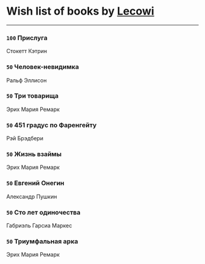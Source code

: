 # Wish list of books by [Lecowi](http://vk.com/id521873425)
---

### `100` Прислуга
Стокетт Кэтрин

### `50` Человек-невидимка
Ральф Эллисон

### `50` Три товарища
Эрих Мария Ремарк

### `50` 451 градус по Фаренгейту
Рэй Брэдбери

### `50` Жизнь взаймы
Эрих Мария Ремарк

### `50` Евгений Онегин
Александр Пушкин

### `50` Сто лет одиночества
Габриэль Гарсиа Маркес

### `50` Триумфальная арка
Эрих Мария Ремарк

